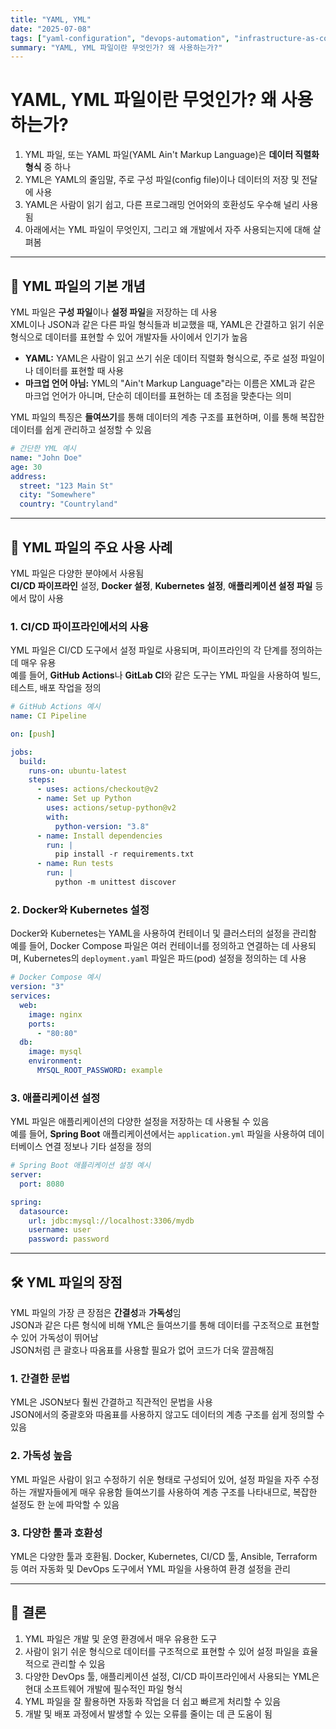 ```yaml
---
title: "YAML, YML"
date: "2025-07-08"
tags: ["yaml-configuration", "devops-automation", "infrastructure-as-code"]
summary: "YAML, YML 파일이란 무엇인가? 왜 사용하는가?"
---
```


# YAML, YML 파일이란 무엇인가? 왜 사용하는가?

1. YML 파일, 또는 YAML 파일(YAML Ain't Markup Language)은 **데이터 직렬화 형식** 중 하나
2. YML은 YAML의 줄임말, 주로 구성 파일(config file)이나 데이터의 저장 및 전달에 사용
3. YAML은 사람이 읽기 쉽고, 다른 프로그래밍 언어와의 호환성도 우수해 널리 사용됨
4. 아래에서는 YML 파일이 무엇인지, 그리고 왜 개발에서 자주 사용되는지에 대해 살펴봄

---

## 📝 YML 파일의 기본 개념

YML 파일은 **구성 파일**이나 **설정 파일**을 저장하는 데 사용  
XML이나 JSON과 같은 다른 파일 형식들과 비교했을 때, YAML은 간결하고 읽기 쉬운 형식으로 데이터를 표현할 수 있어 개발자들 사이에서 인기가 높음

- **YAML:** YAML은 사람이 읽고 쓰기 쉬운 데이터 직렬화 형식으로, 주로 설정 파일이나 데이터를 표현할 때 사용
- **마크업 언어 아님:** YML의 "Ain't Markup Language"라는 이름은 XML과 같은 마크업 언어가 아니며, 단순히 데이터를 표현하는 데 초점을 맞춘다는 의미

YML 파일의 특징은 **들여쓰기**를 통해 데이터의 계층 구조를 표현하며, 이를 통해 복잡한 데이터를 쉽게 관리하고 설정할 수 있음

```yaml
# 간단한 YML 예시
name: "John Doe"
age: 30
address:
  street: "123 Main St"
  city: "Somewhere"
  country: "Countryland"
```

---

## 🔧 YML 파일의 주요 사용 사례

YML 파일은 다양한 분야에서 사용됨  
**CI/CD 파이프라인** 설정, **Docker 설정**, **Kubernetes 설정**, **애플리케이션 설정 파일** 등에서 많이 사용

### 1. CI/CD 파이프라인에서의 사용

YML 파일은 CI/CD 도구에서 설정 파일로 사용되며, 파이프라인의 각 단계를 정의하는 데 매우 유용  
예를 들어, **GitHub Actions**나 **GitLab CI**와 같은 도구는 YML 파일을 사용하여 빌드, 테스트, 배포 작업을 정의

```yaml
# GitHub Actions 예시
name: CI Pipeline

on: [push]

jobs:
  build:
    runs-on: ubuntu-latest
    steps:
      - uses: actions/checkout@v2
      - name: Set up Python
        uses: actions/setup-python@v2
        with:
          python-version: "3.8"
      - name: Install dependencies
        run: |
          pip install -r requirements.txt
      - name: Run tests
        run: |
          python -m unittest discover
```

### 2. Docker와 Kubernetes 설정

Docker와 Kubernetes는 YAML을 사용하여 컨테이너 및 클러스터의 설정을 관리함  
예를 들어, Docker Compose 파일은 여러 컨테이너를 정의하고 연결하는 데 사용되며, Kubernetes의 `deployment.yaml` 파일은 파드(pod) 설정을 정의하는 데 사용

```yaml
# Docker Compose 예시
version: "3"
services:
  web:
    image: nginx
    ports:
      - "80:80"
  db:
    image: mysql
    environment:
      MYSQL_ROOT_PASSWORD: example
```

### 3. 애플리케이션 설정

YML 파일은 애플리케이션의 다양한 설정을 저장하는 데 사용될 수 있음  
예를 들어, **Spring Boot** 애플리케이션에서는 `application.yml` 파일을 사용하여 데이터베이스 연결 정보나 기타 설정을 정의

```yaml
# Spring Boot 애플리케이션 설정 예시
server:
  port: 8080

spring:
  datasource:
    url: jdbc:mysql://localhost:3306/mydb
    username: user
    password: password
```

---

## 🛠️ YML 파일의 장점

YML 파일의 가장 큰 장점은 **간결성**과 **가독성**임  
JSON과 같은 다른 형식에 비해 YML은 들여쓰기를 통해 데이터를 구조적으로 표현할 수 있어 가독성이 뛰어남  
JSON처럼 큰 괄호나 따옴표를 사용할 필요가 없어 코드가 더욱 깔끔해짐

### 1. 간결한 문법

YML은 JSON보다 훨씬 간결하고 직관적인 문법을 사용  
JSON에서의 중괄호와 따옴표를 사용하지 않고도 데이터의 계층 구조를 쉽게 정의할 수 있음

### 2. 가독성 높음

YML 파일은 사람이 읽고 수정하기 쉬운 형태로 구성되어 있어, 설정 파일을 자주 수정하는 개발자들에게 매우 유용함 들여쓰기를 사용하여 계층 구조를 나타내므로, 복잡한 설정도 한 눈에 파악할 수 있음

### 3. 다양한 툴과 호환성

YML은 다양한 툴과 호환됨. Docker, Kubernetes, CI/CD 툴, Ansible, Terraform 등 여러 자동화 및 DevOps 도구에서 YML 파일을 사용하여 환경 설정을 관리

---

## 🏁 결론

1. YML 파일은 개발 및 운영 환경에서 매우 유용한 도구
2. 사람이 읽기 쉬운 형식으로 데이터를 구조적으로 표현할 수 있어 설정 파일을 효율적으로 관리할 수 있음
3. 다양한 DevOps 툴, 애플리케이션 설정, CI/CD 파이프라인에서 사용되는 YML은 현대 소프트웨어 개발에 필수적인 파일 형식
4. YML 파일을 잘 활용하면 자동화 작업을 더 쉽고 빠르게 처리할 수 있음
5. 개발 및 배포 과정에서 발생할 수 있는 오류를 줄이는 데 큰 도움이 됨
